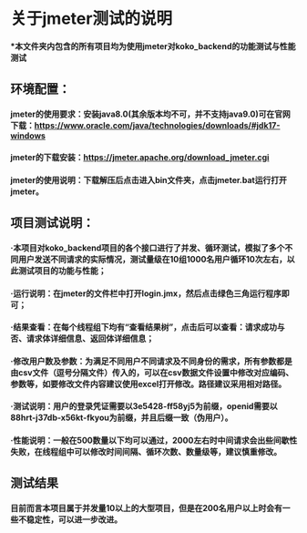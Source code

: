 # 关于jmeter测试的说明
#### *本文件夹内包含的所有项目均为使用jmeter对koko_backend的功能测试与性能测试
## 环境配置：
#### jmeter的使用要求：安装java8.0(其余版本均不可，并不支持java9.0)可在官网下载：https://www.oracle.com/java/technologies/downloads/#jdk17-windows
#### jmeter的下载安装：https://jmeter.apache.org/download_jmeter.cgi
#### jmeter的使用说明：下载解压后点击进入bin文件夹，点击jmeter.bat运行打开jmeter。

## 项目测试说明：
#### ·本项目对koko_backend项目的各个接口进行了并发、循环测试，模拟了多个不同用户发送不同请求的实际情况，测试量级在10组1000名用户循环10次左右，以此测试项目的功能与性能；

#### ·运行说明：在jmeter的文件栏中打开login.jmx，然后点击绿色三角运行程序即可；

#### ·结果查看：在每个线程组下均有“查看结果树”，点击后可以查看：请求成功与否、请求体详细信息、返回体详细信息；

#### ·修改用户数及参数：为满足不同用户不同请求及不同身份的需求，所有参数都是由csv文件（逗号分隔文件）传入的，可以在csv数据文件设置中修改对应编码、参数等，如要修改文件内容建议使用excel打开修改。路径建议采用相对路径。

#### ·测试说明：用户的登录凭证需要以3e5428-ff58yj5为前缀，openid需要以88hrt-j37db-x56kt-fkyou为前缀，并且后缀一致（伪用户）。

#### ·性能说明：一般在500数量以下均可以通过，2000左右时中间请求会出些间歇性失败，在线程组中可以修改时间间隔、循环次数、数量级等，建议慎重修改。

## 测试结果
#### 目前而言本项目属于并发量10以上的大型项目，但是在200名用户以上时会有一些不稳定性，可以进一步改进。